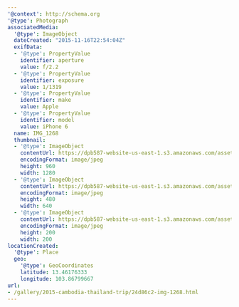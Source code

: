 ```yaml
---
'@context': http://schema.org
'@type': Photograph
associatedMedia:
  '@type': ImageObject
  dateCreated: "2015-11-16T22:54:04Z"
  exifData:
  - '@type': PropertyValue
    identifier: aperture
    value: f/2.2
  - '@type': PropertyValue
    identifier: exposure
    value: 1/1319
  - '@type': PropertyValue
    identifier: make
    value: Apple
  - '@type': PropertyValue
    identifier: model
    value: iPhone 6
  name: IMG_1268
  thumbnail:
  - '@type': ImageObject
    contentUrl: https://dpb587-website-us-east-1.s3.amazonaws.com/asset/gallery/2015-cambodia-thailand-trip/24d86c2-img-1268~1280.jpg
    encodingFormat: image/jpeg
    height: 960
    width: 1280
  - '@type': ImageObject
    contentUrl: https://dpb587-website-us-east-1.s3.amazonaws.com/asset/gallery/2015-cambodia-thailand-trip/24d86c2-img-1268~640w.jpg
    encodingFormat: image/jpeg
    height: 480
    width: 640
  - '@type': ImageObject
    contentUrl: https://dpb587-website-us-east-1.s3.amazonaws.com/asset/gallery/2015-cambodia-thailand-trip/24d86c2-img-1268~200x200.jpg
    encodingFormat: image/jpeg
    height: 200
    width: 200
locationCreated:
  '@type': Place
  geo:
    '@type': GeoCoordinates
    latitude: 13.46176333
    longitude: 103.86799667
url:
- /gallery/2015-cambodia-thailand-trip/24d86c2-img-1268.html
---
```

